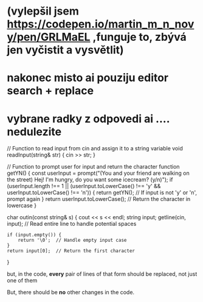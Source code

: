 


# (vylepšil jsem  https://codepen.io/martin_m_n_novy/pen/GRLMaEL   ,funguje to,  zbývá jen vyčistit a vysvětlit)



# nakonec misto ai pouziju editor search + replace



















# vybrane radky z odpovedi ai  ....  nedulezite


// Function to read input from cin and assign it to a string variable
void readInput(string& str) {
    cin >> str;
}




 // Function to prompt user for input and return the character
  function getYN() {
    const userInput = prompt("(You and your friend are walking on the street) Hej! I'm hungry, do you want some icecream? (y/n)");
    if (userInput.length !== 1 || (userInput.toLowerCase() !== 'y' && userInput.toLowerCase() !== 'n')) {
      return getYN(); // If input is not 'y' or 'n', prompt again
    }
    return userInput.toLowerCase(); // Return the character in lowercase
  }




char outin(const string& s) {
    cout << s << endl;
    string input;
    getline(cin, input);  // Read entire line to handle potential spaces

    if (input.empty()) {
        return '\0';  // Handle empty input case
    }
    return input[0];  // Return the first character
}


but, in the code, **every** pair of  lines of that form should be replaced, not just one of them



But, there should be **no** other changes in the code.






